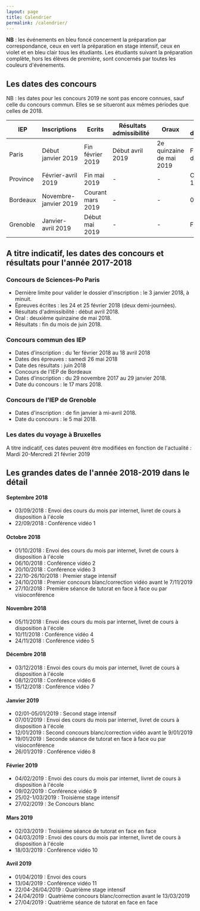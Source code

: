```yaml
---
layout: page
title: Calendrier
permalink: /calendrier/
---
```



**NB** : les événements en bleu foncé concernent la préparation par correspondance, ceux en vert la préparation en stage intensif, ceux en violet et en bleu clair tous les étudiants. Les étudiants suivant la préparation complète, hors les élèves de première, sont concernés par toutes les couleurs d'événements. 

<h2>Les dates des concours</h2>

NB : les dates pour les concours 2019 ne sont pas encore connues, sauf celle du concours commun. Elles se se situeront aux mêmes périodes que celles de 2018. 

| IEP | Inscriptions | Ecrits | Résultats admissibilité | Oraux | Résultats d'admission |
|-----|--------------|--------|-------------------------|-------|-----------------------|
|Paris|Début janvier 2019|Fin février 2019|Début avril 2019|2e quinzaine de mai 2019|Fin du mois de juin 2019|
|Province|Février-avril 2019|Fin mai 2019|-|-|Courant juin 19|
|Bordeaux|Novembre-janvier 2019|Courant mars 2019|-|-|01/06/19|
|Grenoble|Janvier-avril 2019|Début mai 2019|-|-|Fin juin 2019|

<h2>A titre indicatif, les dates des concours et résultats pour l'année 2017-2018</h2>

<h3>Concours de Sciences-Po Paris</h3>

- Dernière limite pour valider le dossier d'inscription : le 3 janvier 2018, à minuit.
- Épreuves écrites : les 24 et 25 février 2018 (deux demi-journées).
- Résultats d'admissibilité : début avril 2018.
- Oral : deuxième quinzaine de mai 2018.
- Résultats : fin du mois de juin 2018.

<h3>Concours commun des IEP</h3>

- Dates d’inscription : du 1er février 2018 au 18 avril 2018
- Dates des épreuves : samedi 26 mai 2018 
- Date des résultats : juin 2018
- Concours de l'IEP de Bordeaux
- Dates d’inscription : du 29 novembre 2017 au 29 janvier 2018.
- Date du concours : le 17 mars 2018.

<h3>Concours de l'IEP de Grenoble</h3>

- Dates d'inscription : de fin janvier à mi-avril 2018.
- Date du concours : le 5 mai 2018.

<h3>Les dates du voyage à Bruxelles</h3>

A titre indicatif, ces dates peuvent être modifiées en fonction de l'actualité : Mardi 20-Mercredi 21 février 2019

<h2>Les grandes dates de l'année 2018-2019 dans le détail</h2>

<h4>Septembre 2018</h4>

- 03/09/2018 : Envoi des cours du mois par internet, livret de cours à disposition à l'école
- 22/09/2018 : Conférence vidéo 1

<h4>Octobre 2018</h4>

- 01/10/2018 : Envoi des cours du mois par internet, livret de cours à disposition à l'école
- 06/10/2018 : Conférence vidéo 2
- 20/10/2018 : Conférence vidéo 3
- 22/10-26/10/2018 : Premier stage intensif
- 24/10/2018 : Premier concours blanc/correction vidéo avant le 7/11/2019
- 27/10/2018 : Première séance de tutorat en face à face ou par visioconférence

<h4>Novembre 2018</h4>

- 05/11/2018 : Envoi des cours du mois par internet, livret de cours à disposition à l'école
- 10/11/2018 : Conférence vidéo 4
- 24/11/2018 : Conférence vidéo 5

<h4>Décembre 2018</h4>

- 03/12/2018 : Envoi des cours du mois par internet, livret de cours à disposition à l'école
- 08/12/2018 : Conférence vidéo 6
- 15/12/2018 : Conférence vidéo 7

<h4>Janvier 2019</h4>

- 02/01-05/01/2019 : Second stage intensif
- 07/01/2019 : Envoi des cours du mois par internet, livret de cours à disposition à l'école
- 12/01/2019 : Second concours blanc/correction vidéo avant le 9/01/2019
- 19/01/2019 : Seconde séance de tutorat en face à face ou par visioconférence
- 26/01/2019 : Conférence vidéo 8

<h4>Février 2019</h4>

- 04/02/2019 : Envoi des cours du mois par internet, livret de cours à disposition à l'école
- 09/02/2019 : Conférence vidéo 9
- 25/02-1/03/2019 : Troisième stage intensif
- 27/02/2019 : 3e Concours blanc

<h4>Mars 2019</h4>

- 02/03/2019 : Troisième séance de tutorat en face en face 
- 04/03/2019 : Envoi des cours du mois par internet, livret de cours à disposition à l'école
- 18/03/2019 : Conférence vidéo 10

<h4>Avril 2019</h4>

- 01/04/2019 : Envoi des cours
- 13/04/2019 : Conférence vidéo 11
- 22/04-26/04/2019 : Quatrième stage intensif
- 24/04/2019 : Quatrième concours blanc/correction avant le 13/03/2019
- 27/04/2019 : Quatrième séance de tutorat en face en face
